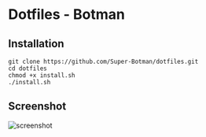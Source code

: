 # Dotfiles - Botman

## Installation

```
git clone https://github.com/Super-Botman/dotfiles.git
cd dotfiles
chmod +x install.sh
./install.sh
```

## Screenshot

![screenshot](images/screenshot.jpg)
